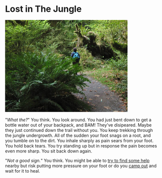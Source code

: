 # Lost in The Jungle

![Rain forest from wikimedia][MainImage]

"*What the?*" You think. You look around. You had just bent down to get a bottle
water out of your backpack, and BAM! They've disipeared. Maybe they just
continued down the trail without you. You keep trekking through the jungle
undergrowth. All of the sudden your foot snags on a root, and you tumble on to
the dirt. You inhale sharply as pain sears from your foot. You hold back tears.
You try standing up but in response the pain becomes even more sharp. You sit
back down again.

"*Not a good sign.*" You think. You might be able to [try to find some
help](./help.md) nearby but risk putting more pressure on your foot or do you
[camp out](./camp.md) and wait for it to heal.

[MainImage]: images/man_on_path.jpg "https://commons.wikimedia.org/wiki/File:HohRiverTrail_7322.jpg"
